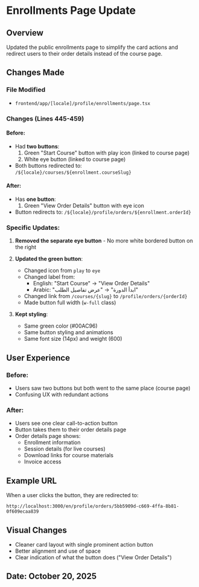 # Enrollments Page Update

## Overview
Updated the public enrollments page to simplify the card actions and redirect users to their order details instead of the course page.

## Changes Made

### File Modified
- `frontend/app/[locale]/profile/enrollments/page.tsx`

### Changes (Lines 445-459)

#### Before:
- Had **two buttons**: 
  1. Green "Start Course" button with play icon (linked to course page)
  2. White eye button (linked to course page)
- Both buttons redirected to: `/${locale}/courses/${enrollment.courseSlug}`

#### After:
- Has **one button**:
  1. Green "View Order Details" button with eye icon
- Button redirects to: `/${locale}/profile/orders/${enrollment.orderId}`

### Specific Updates:

1. **Removed the separate eye button** - No more white bordered button on the right

2. **Updated the green button**:
   - Changed icon from `play` to `eye`
   - Changed label from:
     - English: "Start Course" → "View Order Details"
     - Arabic: "ابدأ الدورة" → "عرض تفاصيل الطلب"
   - Changed link from `/courses/{slug}` to `/profile/orders/{orderId}`
   - Made button full width (`w-full` class)

3. **Kept styling**:
   - Same green color (#00AC96)
   - Same button styling and animations
   - Same font size (14px) and weight (600)

## User Experience

### Before:
- Users saw two buttons but both went to the same place (course page)
- Confusing UX with redundant actions

### After:
- Users see one clear call-to-action button
- Button takes them to their order details page
- Order details page shows:
  - Enrollment information
  - Session details (for live courses)
  - Download links for course materials
  - Invoice access

## Example URL
When a user clicks the button, they are redirected to:
```
http://localhost:3000/en/profile/orders/5bb5909d-c669-4ffa-8b81-0f609ecaa839
```

## Visual Changes
- Cleaner card layout with single prominent action button
- Better alignment and use of space
- Clear indication of what the button does ("View Order Details")

## Date: October 20, 2025



